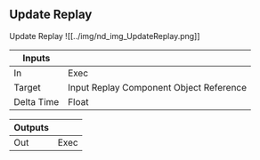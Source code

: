## Update Replay
Update Replay
![[../img/nd_img_UpdateReplay.png]]

|Inputs||
|--|--|
| In | Exec |
| Target | Input Replay Component Object Reference |
| Delta Time | Float |

|Outputs||
|--|--|
| Out | Exec |
